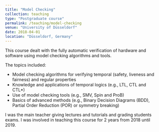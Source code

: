 ```yaml
---
title: "Model Checking"
collection: teaching
type: "Postgraduate course"
permalink: /teaching/model-checking
venue: "University of Düsseldorf"
date: 2018-04-01
location: "Düsseldorf, Germany"
---
```


This course dealt with the fully automatic verification of hardware and software using model checking algorithms and tools.

The topics included:
- Model checking algorithms for verifying temporal (safety, liveness and fairness) and regular properties
- Knowledge and applications of temporal logics (e.g., LTL, CTL and CTL*)
- Use of model checking tools (e.g., SMV, Spin and ProB)
- Basics of advanced methods (e.g., Binary Decision Diagrams (BDD), Partial Order Reduction (POR) or symmetry breaking)

I was the main teacher giving lectures and tutorials and grading students exams.
I was involved in teaching this course for 2 years from 2018 until 2019.
